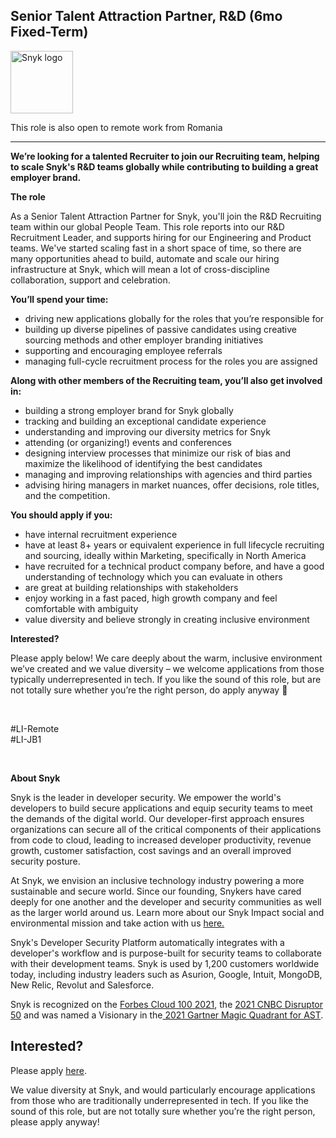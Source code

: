 Senior Talent Attraction Partner, R&D (6mo Fixed-Term)
---

<img src="https://res.cloudinary.com/snyk/image/upload/v1537345894/press-kit/brand/logo-black.png" width="100" alt="Snyk logo" />

<p>This role is also open to remote work from Romania</p>
<hr>
<p><strong>We’re looking for a talented Recruiter to join our Recruiting team, helping to scale Snyk's R&amp;D teams globally while contributing to building a great employer brand.</strong></p>
<p><strong>The role</strong></p>
<p>As a Senior Talent Attraction Partner for Snyk, you'll join the R&amp;D Recruiting team within our global People Team. This role reports into our R&amp;D Recruitment Leader, and supports hiring for our Engineering and Product teams. We've started scaling fast in a short space of time, so there are many opportunities ahead to build, automate and scale our hiring infrastructure at Snyk, which will mean a lot of cross-discipline collaboration, support and celebration.&nbsp;&nbsp;</p>
<p><strong>You’ll spend your time:</strong></p>
<ul>
<li>driving new applications globally for the roles that you’re responsible for</li>
<li>building up diverse pipelines of passive candidates using creative sourcing methods and other employer branding initiatives</li>
<li>supporting and encouraging employee referrals&nbsp;</li>
<li>managing full-cycle recruitment process for the roles you are assigned</li>
</ul>
<p><strong>Along with other members of the Recruiting team, you’ll also get involved in:</strong></p>
<ul>
<li>building a strong employer brand for Snyk globally</li>
<li>tracking and building an exceptional candidate experience</li>
<li>understanding and improving our diversity metrics for Snyk</li>
<li>attending (or organizing!) events and conferences</li>
<li>designing interview processes that minimize our risk of bias and maximize the likelihood of identifying the best candidates</li>
<li>managing and improving relationships with agencies and third parties</li>
<li>advising hiring managers in market nuances, offer decisions, role titles, and the competition.</li>
</ul>
<p><strong>You should apply if you:</strong></p>
<ul>
<li>have internal recruitment experience&nbsp;</li>
<li>have at least 8+ years or equivalent experience in full lifecycle recruiting and sourcing, ideally within Marketing, specifically in North America</li>
<li>have recruited for a technical product company before, and have a good understanding of technology which you can evaluate in others</li>
<li>are great at building relationships with stakeholders</li>
<li>enjoy working in a fast paced, high growth company and feel comfortable with ambiguity</li>
<li>value diversity and believe strongly in creating inclusive environment</li>
</ul>
<p><strong>Interested?</strong></p>
<p>Please apply below! We care deeply about the warm, inclusive environment we’ve created and we value diversity – we welcome applications from those typically underrepresented in tech. If you like the sound of this role, but are not totally sure whether you’re the right person, do apply anyway 🙂</p>
<p>&nbsp;</p>
<p><span style="font-weight: 400;">#LI-Remote<br>#LI-JB1</span></p>
<p>&nbsp;</p><div class="content-conclusion"><p><strong>About Snyk</strong></p>
<p><span style="font-weight: 400;">Snyk is the leader in developer security. We empower the world's developers to build secure applications and equip security teams to meet the demands of the digital world. Our developer-first approach ensures organizations can secure all of the critical components of their applications from code to cloud, leading to increased developer productivity, revenue growth, customer satisfaction, cost savings and an overall improved security posture.&nbsp;</span></p>
<p><span style="font-weight: 400;">At Snyk, we envision an inclusive technology industry powering a more sustainable and secure world.</span> <span style="font-weight: 400;">Since our founding, Snykers have cared deeply for one another and the developer and security communities as well as the larger world around us. Learn more about our Snyk Impact social and environmental mission and take action with us </span><a href="https://snyk.io/about/snyk-impact/"><span style="font-weight: 400;">here.</span></a></p>
<p><span style="font-weight: 400;">Snyk's Developer Security Platform automatically integrates with a developer's workflow and is purpose-built for security teams to collaborate with their development teams. Snyk is used by 1,200 customers worldwide today, including industry leaders such as Asurion, Google, Intuit, MongoDB, New Relic, Revolut and Salesforce.</span></p>
<p><span style="font-weight: 400;">Snyk is recognized on the </span><a href="https://www.forbes.com/cloud100/#6f24b5ba5f94"><span style="font-weight: 400;">Forbes Cloud 100 2021</span></a><span style="font-weight: 400;">, the </span><a href="https://www.cnbc.com/2021/05/25/these-are-the-2021-cnbc-disruptor-50-companies.html"><span style="font-weight: 400;">2021 CNBC Disruptor 50</span></a><span style="font-weight: 400;"> and was named a Visionary in the</span><a href="https://snyk.io/blog/snyk-visionary-2021-gartner-magic-quadrant-for-ast/"><span style="font-weight: 400;"> 2021 Gartner Magic Quadrant for AST</span></a><span style="font-weight: 400;">.</span></p></div>

Interested?
---

Please apply [here](https://boards.greenhouse.io/snyk/jobs/5775233002#app).

We value diversity at Snyk, and would particularly encourage applications from those who are traditionally underrepresented in tech.
If you like the sound of this role, but are not totally sure whether you’re the right person, please apply anyway!
